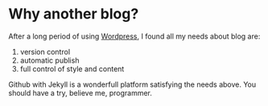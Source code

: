 # Why another blog?

After a long period of using [Wordpress](www.wordpress.com), I found all my needs about blog are:

1. version control
2. automatic publish
3. full control of style and content

Github with Jekyll is a wonderfull platform satisfying the needs above. You should have a try, believe me, programmer.



